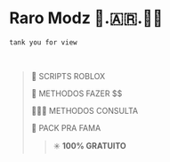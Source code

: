 # Raro Modz 🐀.🇦🇷.🥷🏼

`tank you for view`

<br>

> 📜 SCRIPTS ROBLOX
>
> 💸 METHODOS FAZER $$
>
> 🕵🏼‍♂️ METHODOS CONSULTA
>
> 🚀 PACK PRA FAMA
>>✳️ **100% GRATUITO**